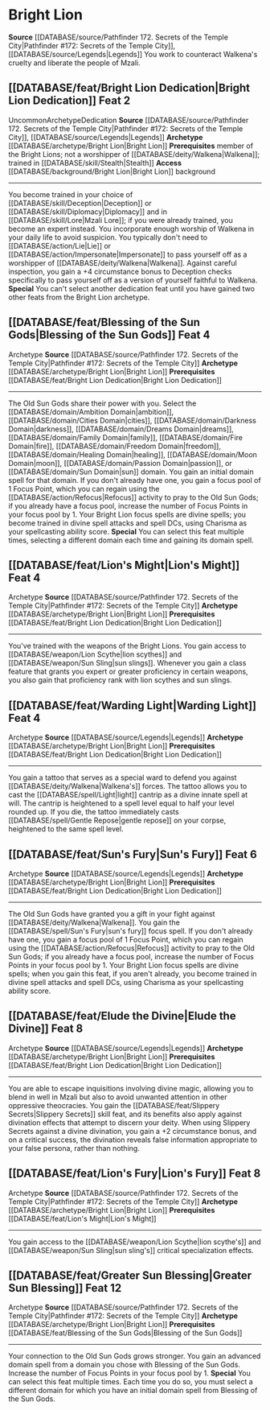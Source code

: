 ﻿---
id: '129'
level: '2'
name: Bright Lion
prerequisite: member of the Bright Lions; not a worshipper of [[DATABASE/deity/Walkena|Walkena]]
  ;Trained in [[DATABASE/skill/Stealth|Stealth]]
rarity: Uncommon
source: '[[DATABASE/source/Pathfinder 172. Secrets of the Temple City|Pathfinder #172:
  Secrets of the Temple City]]'
trait:
- '[[DATABASE/trait/Uncommon|Uncommon]]'
type: Archetype

---
# Bright Lion

**Source** [[DATABASE/source/Pathfinder 172. Secrets of the Temple City|Pathfinder #172: Secrets of the Temple City]], [[DATABASE/source/Legends|Legends]]
You work to counteract Walkena's cruelty and liberate the people of Mzali.

## [[DATABASE/feat/Bright Lion Dedication|Bright Lion Dedication]] <span class="item-type">Feat 2</span>

<span class="trait-uncommon item-trait">Uncommon</span><span class="item-trait">Archetype</span><span class="item-trait">Dedication</span>
**Source** [[DATABASE/source/Pathfinder 172. Secrets of the Temple City|Pathfinder #172: Secrets of the Temple City]], [[DATABASE/source/Legends|Legends]]
**Archetype** [[DATABASE/archetype/Bright Lion|Bright Lion]]
**Prerequisites** member of the Bright Lions; not a worshipper of [[DATABASE/deity/Walkena|Walkena]]; trained in [[DATABASE/skill/Stealth|Stealth]]
**Access** [[DATABASE/background/Bright Lion|Bright Lion]] background

---
You become trained in your choice of [[DATABASE/skill/Deception|Deception]] or [[DATABASE/skill/Diplomacy|Diplomacy]] and in [[DATABASE/skill/Lore|Mzali Lore]]; if you were already trained, you become an expert instead. You incorporate enough worship of Walkena in your daily life to avoid suspicion. You typically don't need to [[DATABASE/action/Lie|Lie]] or [[DATABASE/action/Impersonate|Impersonate]] to pass yourself off as a worshipper of [[DATABASE/deity/Walkena|Walkena]]. Against careful inspection, you gain a +4 circumstance bonus to Deception checks specifically to pass yourself off as a version of yourself faithful to Walkena.
**Special** You can't select another dedication feat until you have gained two other feats from the Bright Lion archetype.

## [[DATABASE/feat/Blessing of the Sun Gods|Blessing of the Sun Gods]] <span class="item-type">Feat 4</span>

<span class="item-trait">Archetype</span>
**Source** [[DATABASE/source/Pathfinder 172. Secrets of the Temple City|Pathfinder #172: Secrets of the Temple City]]
**Archetype** [[DATABASE/archetype/Bright Lion|Bright Lion]]
**Prerequisites** [[DATABASE/feat/Bright Lion Dedication|Bright Lion Dedication]]

---
The Old Sun Gods share their power with you. Select the [[DATABASE/domain/Ambition Domain|ambition]], [[DATABASE/domain/Cities Domain|cities]], [[DATABASE/domain/Darkness Domain|darkness]], [[DATABASE/domain/Dreams Domain|dreams]], [[DATABASE/domain/Family Domain|family]], [[DATABASE/domain/Fire Domain|fire]], [[DATABASE/domain/Freedom Domain|freedom]], [[DATABASE/domain/Healing Domain|healing]], [[DATABASE/domain/Moon Domain|moon]], [[DATABASE/domain/Passion Domain|passion]], or [[DATABASE/domain/Sun Domain|sun]] domain. You gain an initial domain spell for that domain. If you don't already have one, you gain a focus pool of 1 Focus Point, which you can regain using the [[DATABASE/action/Refocus|Refocus]] activity to pray to the Old Sun Gods; if you already have a focus pool, increase the number of Focus Points in your focus pool by 1. Your Bright Lion focus spells are divine spells; you become trained in divine spell attacks and spell DCs, using Charisma as your spellcasting ability score.
**Special** You can select this feat multiple times, selecting a different domain each time and gaining its domain spell.

## [[DATABASE/feat/Lion's Might|Lion's Might]] <span class="item-type">Feat 4</span>

<span class="item-trait">Archetype</span>
**Source** [[DATABASE/source/Pathfinder 172. Secrets of the Temple City|Pathfinder #172: Secrets of the Temple City]]
**Archetype** [[DATABASE/archetype/Bright Lion|Bright Lion]]
**Prerequisites** [[DATABASE/feat/Bright Lion Dedication|Bright Lion Dedication]]

---
You've trained with the weapons of the Bright Lions. You gain access to [[DATABASE/weapon/Lion Scythe|lion scythes]] and [[DATABASE/weapon/Sun Sling|sun slings]]. Whenever you gain a class feature that grants you expert or greater proficiency in certain weapons, you also gain that proficiency rank with lion scythes and sun slings.

## [[DATABASE/feat/Warding Light|Warding Light]] <span class="item-type">Feat 4</span>

<span class="item-trait">Archetype</span>
**Source** [[DATABASE/source/Legends|Legends]]
**Archetype** [[DATABASE/archetype/Bright Lion|Bright Lion]]
**Prerequisites** [[DATABASE/feat/Bright Lion Dedication|Bright Lion Dedication]]

---
You gain a tattoo that serves as a special ward to defend you against [[DATABASE/deity/Walkena|Walkena's]] forces. The tattoo allows you to cast the [[DATABASE/spell/Light|light]] cantrip as a divine innate spell at will. The cantrip is heightened to a spell level equal to half your level rounded up. If you die, the tattoo immediately casts [[DATABASE/spell/Gentle Repose|gentle repose]] on your corpse, heightened to the same spell level.

## [[DATABASE/feat/Sun's Fury|Sun's Fury]] <span class="item-type">Feat 6</span>

<span class="item-trait">Archetype</span>
**Source** [[DATABASE/source/Legends|Legends]]
**Archetype** [[DATABASE/archetype/Bright Lion|Bright Lion]]
**Prerequisites** [[DATABASE/feat/Bright Lion Dedication|Bright Lion Dedication]]

---
The Old Sun Gods have granted you a gift in your fight against [[DATABASE/deity/Walkena|Walkena]]. You gain the [[DATABASE/spell/Sun's Fury|sun's fury]] focus spell. If you don't already have one, you gain a focus pool of 1 Focus Point, which you can regain using the [[DATABASE/action/Refocus|Refocus]] activity to pray to the Old Sun Gods; if you already have a focus pool, increase the number of Focus Points in your focus pool by 1. Your Bright Lion focus spells are divine spells; when you gain this feat, if you aren't already, you become trained in divine spell attacks and spell DCs, using Charisma as your spellcasting ability score.

## [[DATABASE/feat/Elude the Divine|Elude the Divine]] <span class="item-type">Feat 8</span>

<span class="item-trait">Archetype</span>
**Source** [[DATABASE/source/Legends|Legends]]
**Archetype** [[DATABASE/archetype/Bright Lion|Bright Lion]]
**Prerequisites** [[DATABASE/feat/Bright Lion Dedication|Bright Lion Dedication]]

---
You are able to escape inquisitions involving divine magic, allowing you to blend in well in Mzali but also to avoid unwanted attention in other oppressive theocracies. You gain the [[DATABASE/feat/Slippery Secrets|Slippery Secrets]] skill feat, and its benefits also apply against divination effects that attempt to discern your deity. When using Slippery Secrets against a divine divination, you gain a +2 circumstance bonus, and on a critical success, the divination reveals false information appropriate to your false persona, rather than nothing.

## [[DATABASE/feat/Lion's Fury|Lion's Fury]] <span class="item-type">Feat 8</span>

<span class="item-trait">Archetype</span>
**Source** [[DATABASE/source/Pathfinder 172. Secrets of the Temple City|Pathfinder #172: Secrets of the Temple City]]
**Archetype** [[DATABASE/archetype/Bright Lion|Bright Lion]]
**Prerequisites** [[DATABASE/feat/Lion's Might|Lion's Might]]

---
You gain access to the [[DATABASE/weapon/Lion Scythe|lion scythe's]] and [[DATABASE/weapon/Sun Sling|sun sling's]] critical specialization effects.

## [[DATABASE/feat/Greater Sun Blessing|Greater Sun Blessing]] <span class="item-type">Feat 12</span>

<span class="item-trait">Archetype</span>
**Source** [[DATABASE/source/Pathfinder 172. Secrets of the Temple City|Pathfinder #172: Secrets of the Temple City]]
**Archetype** [[DATABASE/archetype/Bright Lion|Bright Lion]]
**Prerequisites** [[DATABASE/feat/Blessing of the Sun Gods|Blessing of the Sun Gods]]

---
Your connection to the Old Sun Gods grows stronger. You gain an advanced domain spell from a domain you chose with Blessing of the Sun Gods. Increase the number of Focus Points in your focus pool by 1.
**Special** You can select this feat multiple times. Each time you do so, you must select a different domain for which you have an initial domain spell from Blessing of the Sun Gods.